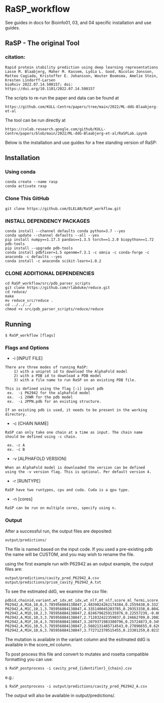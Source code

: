 # RaSP_workflow
See guides in docs for Bioinfo01, 03, and 04 specific installation and use guides.

## RaSP - The original Tool

### citation:
```
Rapid protein stability prediction using deep learning representations
Lasse M. Blaabjerg, Maher M. Kassem, Lydia L. Good, Nicolas Jonsson, Matteo Cagiada, Kristoffer E. Johansson, Wouter Boomsma, Amelie Stein, Kresten Lindorff-Larsen
bioRxiv 2022.07.14.500157; doi: https://doi.org/10.1101/2022.07.14.500157 
```
The scripts to re-run the paper and data can be found at
```
https://github.com/KULL-Centre/papers/tree/main/2022/ML-ddG-Blaabjerg-et-al
```
The tool can be run directly at
```
https://colab.research.google.com/github/KULL-Centre/papers/blob/main/2022/ML-ddG-Blaabjerg-et-al/RaSPLab.ipynb
```

Below is the installation and use guides for a free standing version of RaSP:

## Installation

### Using conda 

```
conda create --name rasp
conda activate rasp
```
### Clone This GitHub

```
git clone https://github.com/ELELAB/RaSP_workflow.git
```

### INSTALL DEPENDENCY PACKAGES
```
conda install --channel defaults conda python=3.7 --yes
conda update --channel defaults --all --yes
pip install numpy==1.17.3 pandas==1.3.5 torch==1.2.0 biopython==1.72 pdb-tools
pip install --upgrade pdb-tools
conda install pdbfixer=1.5 openmm=7.3.1 -c omnia -c conda-forge -c anaconda -c defaults --yes
conda install -c anaconda scikit-learn=1.0.2
```

### CLONE ADDITIONAL DEPENDENCIES
```
cd RaSP_workflow/src/pdb_parser_scripts
git clone https://github.com/rlabduke/reduce.git
cd reduce/
make
mv reduce_src/reduce .
cd ../../../
chmod +x src/pdb_parser_scripts/reduce/reduce

```

## Running
```
$ RaSP_workflow [flags]
```

### Flags and Options
* -i [INPUT FILE]

```
There are three modes of running RaSP:
	1) with a uniprot id to download the AlphaFold model
	2) with a PDB id to download a PDB model
	3) with a file name to run RaSP on an existing PDB file.

This is defined using the flag [-i] input pdb
 ex.  -i P62942 for the alphafold model
 ex.  -i 2XWR for the pdb model
 ex.  -i 2PPN.pdb for an existing structure. 

If an existing pdb is used, it needs to be present in the working directory.

```

* -c [CHAIN NAME]

```
RaSP can only take one chain at a time as input. The chain name 
should be defined using -c chain. 

 ex. -c A
 ex. -c B
```

* -v [ALPHAFOLD VERSION] 

```
When an AlphaFold model is downloaded the version can be defined 
using the -v version flag. This is optional. Per default version 4. 
```

* -r [RUNTYPE]

```
RaSP have two runtypes, cpu and cuda. Cuda is a gpu type. 

```
* -n [cores]

```
RaSP can be run on multiple cores, specify using n.

```

### Output

After a successful run, the output files are deposited: 

```
output/predictions/
```

The file is named based on the input code. If you used a pre-existing pdb
the name will be CUSTOM, and you may wish to rename the file. 

using the first example run with P62942 as an output example,
the output files are: 

```
output/predictions/cavity_pred_P62942_A.csv  
output/predictions/prism_cavity_P62942_A.txt 
```

To see the estimated ddG, we examine the csv file: 
```
pdbid,chainid,variant,wt_idx,mt_idx,wt_nlf,mt_nlf,score_ml_fermi,score_ml,pos,wt_AA,mt_AA,wt
P62942,A,M1A,10,0,3.785956884138847,2.4839824262174384,0.2559438,0.33210336415230135,1,M,A,M
P62942,A,M1C,10,1,3.785956884138847,4.335140045203785,0.29353338,0.8042885819152235,1,M,C,M
P62942,A,M1D,10,2,3.785956884138847,2.8246796259135976,0.22557239,-0.08370761983215846,1,M,D,M
P62942,A,M1E,10,3,3.785956884138847,2.712832422359037,0.24662709,0.2082927845099386,1,M,E,M
P62942,A,M1F,10,4,3.785956884138847,3.2079371983380796,0.25724873,0.34920552719755193,1,M,F,M
P62942,A,M1G,10,5,3.785956884138847,2.5602131485714543,0.27896655,0.6260158311485233,1,M,G,M
P62942,A,M1H,10,6,3.785956884138847,3.772712370515455,0.23301259,0.02155520521038179,1,M,H,M
```

The mutation is available in the variant column and the esitmated ddG is available in the score_ml column. 

To post process this file and convert to mutatex and rosetta compatible formatting you can use: 

```
$ RaSP_postprocess -i cavity_pred_{identifier}_{chain}.csv
```
e.g.:

```
$ RaSP_postprocess -i output/predictions/cavity_pred_P62942_A.csv
```
The output will also be available in output/predictions/.
